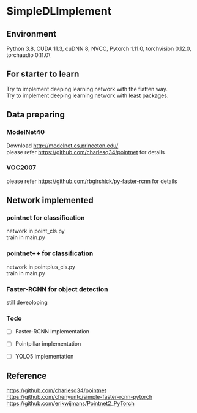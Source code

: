 # SimpleDLImplement

## Environment
Python 3.8, CUDA 11.3, cuDNN 8, NVCC, Pytorch 1.11.0, torchvision 0.12.0, torchaudio 0.11.0\


## For starter to learn
Try to implement deeping learning network with the flatten way. \
Try to implement deeping learning network with least packages.


## Data preparing

###  

### ModelNet40
Download http://modelnet.cs.princeton.edu/ \
please refer https://github.com/charlesq34/pointnet for details

### VOC2007  
please refer https://github.com/rbgirshick/py-faster-rcnn for details

## Network implemented

### pointnet for classification
network in point_cls.py \
train in main.py

### pointnet++ for classification
network in pointplus_cls.py \
train in main.py

### Faster-RCNN for object detection
still deveoloping


### Todo

- [ ] Faster-RCNN implementation
- [ ] Pointpillar  implementation
- [ ] YOLO5 implementation


## Reference
https://github.com/charlesq34/pointnet \
https://github.com/chenyuntc/simple-faster-rcnn-pytorch \
https://github.com/erikwijmans/Pointnet2_PyTorch